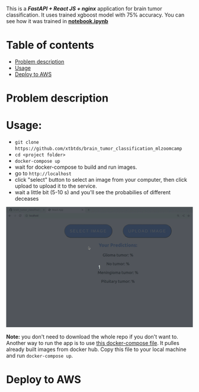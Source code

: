 This is a ***FastAPI + React JS + nginx*** application for brain tumor classification. 
It uses trained xgboost model with 75% accuracy. You can see how it was trained in [**notebook.ipynb**](https://github.com/xtbtds/brain_tumor_prediction/blob/main/backend/notebook.ipynb)  

# Table of contents
* [Problem description](#problem-description)
* [Usage](#usage)
* [Deploy to AWS](#deploy-to-aws)


# Problem description

# Usage:  
- `git clone https://github.com/xtbtds/brain_tumor_classification_mlzoomcamp`
- `cd <project folder>`
- `docker-compose up`
- wait for docker-compose to build and run images.
- go to `http://localhost` 
- click "select" button to select an image from your computer, then click upload to upload it to the service.
- wait a little bit (5-10 s) and you'll see the probabilies of different deceases

![](app-usage-gif.gif) 

**Note:** you don't need to download the whole repo if you don't want to. Another way to run the app is to use [this  docker-compose file](https://github.com/xtbtds/brain_tumor_classification/blob/main/pulled/docker-compose.yml). It pulles already built images from docker hub. Copy this file to your local machine and run `docker-compose up`. 

# Deploy to AWS
